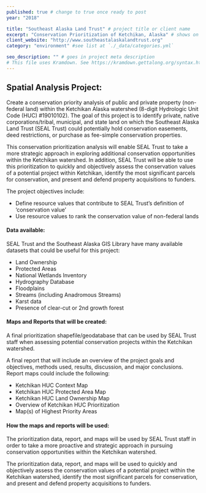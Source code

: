 ```yaml
---
published: true # change to true once ready to post
year: "2018"

title: "Southeast Alaska Land Trust" # project title or client name
excerpt: "Conservation Prioritization of Ketchikan, Alaska" # shows on project list page
client_website: "http://www.southeastalaskalandtrust.org"
category: "environment" #see list at `./_data/categories.yml`

seo_description: "" # goes in project meta description
# This file uses Kramdown. See https://kramdown.gettalong.org/syntax.html for syntax
---
```


## Spatial Analysis Project:
Create a conservation priority analysis of public and private property (non-federal land) within the Ketchikan Alaska watershed (8-digit Hydrologic Unit Code (HUC) #19010102). The goal of this project is to identify private, native corporations/tribal, municipal, and state land on which the Southeast Alaska Land Trust (SEAL Trust) could potentially hold conservation easements, deed restrictions, or purchase as fee-simple conservation properties.

This conservation prioritization analysis will enable SEAL Trust to take a more strategic approach in exploring additional conservation opportunities within the Ketchikan watershed. In addition, SEAL Trust will be able to use this prioritization to quickly and objectively assess the conservation values of a potential project within Ketchikan, identify the most significant parcels for conservation, and present and defend property acquisitions to funders.

The project objectives include:
- Define resource values that contribute to SEAL Trust’s definition of ‘conservation value’
- Use resource values to rank the conservation value of non-federal lands

#### Data available:
SEAL Trust and the Southeast Alaska GIS Library have many available datasets that could be useful for this project:
- Land Ownership
- Protected Areas
- National Wetlands Inventory
- Hydrography Database
- Floodplains
- Streams (including Anadromous Streams)
- Karst data
- Presence of clear-cut or 2nd growth forest

#### Maps and Reports that will be created:
A final prioritization shapefile/geodatabase that can be used by SEAL Trust staff when assessing potential conservation projects within the Ketchikan watershed.

A final report that will include an overview of the project goals and objectives, methods used, results, discussion, and major conclusions. Report maps could include the following:
- Ketchikan HUC Context Map
- Ketchikan HUC Protected Area Map
- Ketchikan HUC Land Ownership Map
- Overview of Ketchikan HUC Prioritization
- Map(s) of Highest Priority Areas

#### How the maps and reports will be used:
The prioritization data, report, and maps will be used by SEAL Trust staff in order to take a more proactive and strategic approach in pursuing conservation opportunities within the Ketchikan watershed.

The prioritization data, report, and maps will be used to quickly and objectively assess the conservation values of a potential project within the Ketchikan watershed, identify the most significant parcels for conservation, and present and defend property acquisitions to funders.
